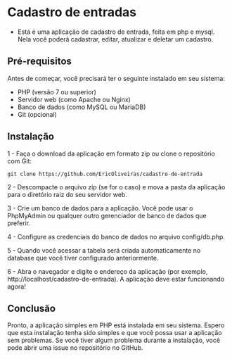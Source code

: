 # Cadastro de entradas
  - Está é uma aplicação de cadastro de entrada, feita em php e mysql. Nela você poderá cadastrar, editar, atualizar e deletar um cadastro.

## Pré-requisitos

Antes de começar, você precisará ter o seguinte instalado em seu sistema:

  - PHP (versão 7 ou superior)
  - Servidor web (como Apache ou Nginx)
  - Banco de dados (como MySQL ou MariaDB)
  - Git (opcional)

## Instalação

1 - Faça o download da aplicação em formato zip ou clone o repositório com Git:
```
git clone https://github.com/EricOliveiras/cadastro-de-entrada
```
2 - Descompacte o arquivo zip (se for o caso) e mova a pasta da aplicação para o diretório raiz do seu servidor web.

3 - Crie um banco de dados para a aplicação. Você pode usar o PhpMyAdmin ou qualquer outro gerenciador de banco de dados que preferir.

4 - Configure as credenciais do banco de dados no arquivo config/db.php.

5 - Quando você acessar a tabela será criada automaticamente no database que você tiver configurado anteriormente.

6 - Abra o navegador e digite o endereço da aplicação (por exemplo, http://localhost/cadastro-de-entrada). A aplicação deve estar funcionando agora!

## Conclusão

Pronto, a aplicação simples em PHP está instalada em seu sistema. Espero que esta instalação tenha sido simples e que você possa usar a aplicação sem problemas. Se você tiver algum problema durante a instalação, você pode abrir uma issue no repositório no GitHub.